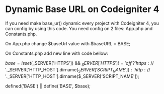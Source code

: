 # Dynamic Base URL on Codeigniter 4

If you need make base_ur() dynamic every project with Codeigniter 4, you can config by using this code. 
You need config on 2 files: App.php and Constants.php.

On App.php change $baseUrl value with $baseURL = BASE;

On Constants.php add new line with code bellow:

$base = isset($_SERVER['HTTPS']) && $_SERVER['HTTPS'] != 'off' ? 'https://'.$_SERVER['HTTP_HOST'].dirname($_SERVER['SCRIPT_NAME']) : 'http://'.$_SERVER['HTTP_HOST'].dirname($_SERVER['SCRIPT_NAME']);

defined('BASE') || define('BASE', $base);
